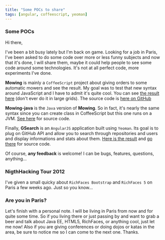 ```yaml
---
title: "Some POCs to share"
tags: [angular, coffeescript, yeoman]
---
```


### Some POCs

Hi there,

I've been a bit busy lately but I'm back on game. Looking for a job in Paris, I've been asked to do some code over more or less funny subjects and now that it's done, I will share them, maybe it could help people to see some code around some technologies. It's not at all perfect code, more experiments I've done.

**Mowing** is mainly a `CoffeeScript` project about giving orders to some automatic mowers and see the result. My goal was to test that new syntax around JavaScript and I have to admit it's quite cool. You can see [the result here](http://pauldijou.fr/mowing/) (don't ever do it in large grids). The source code is [here on GitHub](https://github.com/pauldijou/mowing/)

**Mowing-java** is the `Java` version of **Mowing**. So in fact, it's nearly the same syntax since you can create class in CoffeeScript but this one runs on a JVM. [See here](https://github.com/pauldijou/mowing-java) for source code.

Finally, **GSearch** is an `AngularJS` application built using `Yeoman`. Its goal is to plug on GitHub API and allow you to search through repositories and users and display informations and stats about them. [Here is the result](http://pauldijou.fr/gsearch/) and [go there](https://github.com/pauldijou/gsearch/) for source code.

Of course, **any feedback** is welcome! I can be bugs, features, questions, anything...

### NigthHacking Tour 2012

I've given a small quicky about `RichFaces Bootstrap` and `RichFaces 5` on Paris a few weeks ago. Just so you know...

### Are you in Paris?

Let's finish with a personal note. I will be living in Paris from now and for quite some time. So if you living there or just passing by and want to grab a beer and talk about Java EE, HTML5, RichFaces, or anything cool, just let me now! Also if you are giving conferences or doing dojos or katas in the area, be sure to notice me so I can come to the next one. Thanks.
